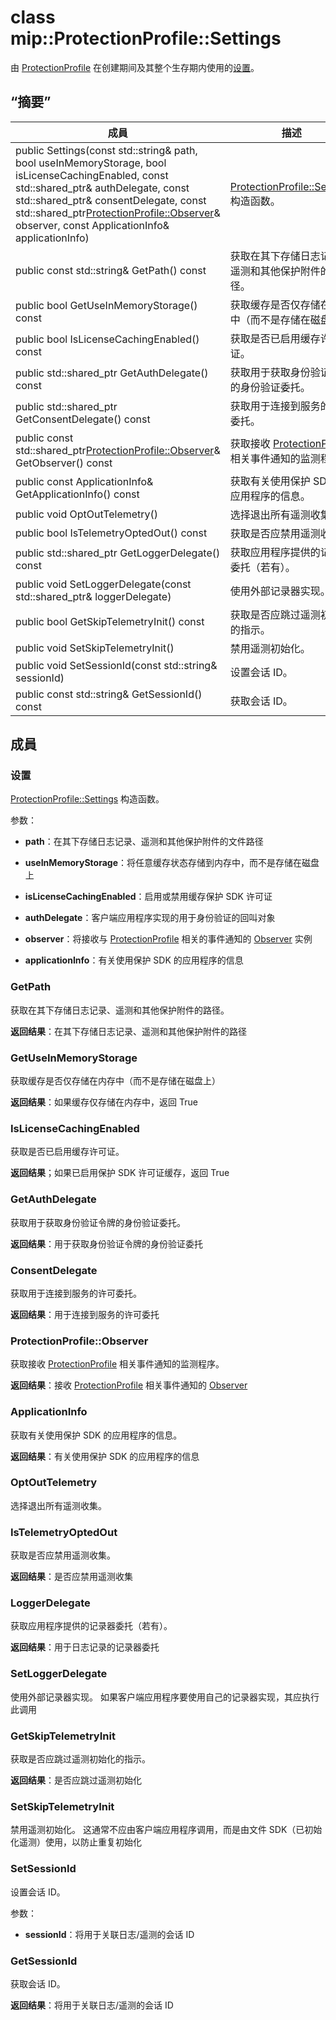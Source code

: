 # <a name="class-mipprotectionprofilesettings"></a>class mip::ProtectionProfile::Settings 
由 [ProtectionProfile](class_mip_protectionprofile.md) 在创建期间及其整个生存期内使用的[设置](class_mip_protectionprofile_settings.md)。
  
## <a name="summary"></a>“摘要”
 成員                        | 描述                                
--------------------------------|---------------------------------------------
public Settings(const std::string& path, bool useInMemoryStorage, bool isLicenseCachingEnabled, const std::shared_ptr<AuthDelegate>& authDelegate, const std::shared_ptr<ConsentDelegate>& consentDelegate, const std::shared_ptr<ProtectionProfile::Observer>& observer, const ApplicationInfo& applicationInfo)  |  [ProtectionProfile::Settings](class_mip_protectionprofile_settings.md) 构造函数。
 public const std::string& GetPath() const  |  获取在其下存储日志记录、遥测和其他保护附件的路径。
 public bool GetUseInMemoryStorage() const  |  获取缓存是否仅存储在内存中（而不是存储在磁盘上）
 public bool IsLicenseCachingEnabled() const  |  获取是否已启用缓存许可证。
public std::shared_ptr<AuthDelegate> GetAuthDelegate() const  |  获取用于获取身份验证令牌的身份验证委托。
public std::shared_ptr<ConsentDelegate> GetConsentDelegate() const  |  获取用于连接到服务的许可委托。
public const std::shared_ptr<ProtectionProfile::Observer>& GetObserver() const  |  获取接收 [ProtectionProfile](class_mip_protectionprofile.md) 相关事件通知的监测程序。
 public const ApplicationInfo& GetApplicationInfo() const  |  获取有关使用保护 SDK 的应用程序的信息。
 public void OptOutTelemetry()  |  选择退出所有遥测收集。
 public bool IsTelemetryOptedOut() const  |  获取是否应禁用遥测收集。
public std::shared_ptr<LoggerDelegate> GetLoggerDelegate() const  |  获取应用程序提供的记录器委托（若有）。
public void SetLoggerDelegate(const std::shared_ptr<LoggerDelegate>& loggerDelegate)  |  使用外部记录器实现。
 public bool GetSkipTelemetryInit() const  |  获取是否应跳过遥测初始化的指示。
 public void SetSkipTelemetryInit()  |  禁用遥测初始化。
 public void SetSessionId(const std::string& sessionId)  |  设置会话 ID。
 public const std::string& GetSessionId() const  |  获取会话 ID。
  
## <a name="members"></a>成員
  
### <a name="settings"></a>设置
[ProtectionProfile::Settings](class_mip_protectionprofile_settings.md) 构造函数。

参数：  
* **path**：在其下存储日志记录、遥测和其他保护附件的文件路径 


* **useInMemoryStorage**：将任意缓存状态存储到内存中，而不是存储在磁盘上 


* **isLicenseCachingEnabled**：启用或禁用缓存保护 SDK 许可证 


* **authDelegate**：客户端应用程序实现的用于身份验证的回叫对象 


* **observer**：将接收与 [ProtectionProfile](class_mip_protectionprofile.md) 相关的事件通知的 [Observer](class_mip_protectionprofile_observer.md) 实例


* **applicationInfo**：有关使用保护 SDK 的应用程序的信息


  
### <a name="getpath"></a>GetPath
获取在其下存储日志记录、遥测和其他保护附件的路径。

  
**返回结果**：在其下存储日志记录、遥测和其他保护附件的路径
  
### <a name="getuseinmemorystorage"></a>GetUseInMemoryStorage
获取缓存是否仅存储在内存中（而不是存储在磁盘上）

  
**返回结果**：如果缓存仅存储在内存中，返回 True
  
### <a name="islicensecachingenabled"></a>IsLicenseCachingEnabled
获取是否已启用缓存许可证。

  
**返回结果**；如果已启用保护 SDK 许可证缓存，返回 True
  
### <a name="getauthdelegate"></a>GetAuthDelegate
获取用于获取身份验证令牌的身份验证委托。

  
**返回结果**：用于获取身份验证令牌的身份验证委托
  
### <a name="consentdelegate"></a>ConsentDelegate
获取用于连接到服务的许可委托。

  
**返回结果**：用于连接到服务的许可委托
  
### <a name="protectionprofileobserver"></a>ProtectionProfile::Observer
获取接收 [ProtectionProfile](class_mip_protectionprofile.md) 相关事件通知的监测程序。

  
**返回结果**：接收 [ProtectionProfile](class_mip_protectionprofile.md) 相关事件通知的 [Observer](class_mip_protectionprofile_observer.md)
  
### <a name="applicationinfo"></a>ApplicationInfo
获取有关使用保护 SDK 的应用程序的信息。

  
**返回结果**：有关使用保护 SDK 的应用程序的信息
  
### <a name="optouttelemetry"></a>OptOutTelemetry
选择退出所有遥测收集。
  
### <a name="istelemetryoptedout"></a>IsTelemetryOptedOut
获取是否应禁用遥测收集。

  
**返回结果**：是否应禁用遥测收集
  
### <a name="loggerdelegate"></a>LoggerDelegate
获取应用程序提供的记录器委托（若有）。

  
**返回结果**：用于日志记录的记录器委托
  
### <a name="setloggerdelegate"></a>SetLoggerDelegate
使用外部记录器实现。
如果客户端应用程序要使用自己的记录器实现，其应执行此调用
  
### <a name="getskiptelemetryinit"></a>GetSkipTelemetryInit
获取是否应跳过遥测初始化的指示。

  
**返回结果**：是否应跳过遥测初始化
  
### <a name="setskiptelemetryinit"></a>SetSkipTelemetryInit
禁用遥测初始化。
这通常不应由客户端应用程序调用，而是由文件 SDK（已初始化遥测）使用，以防止重复初始化
  
### <a name="setsessionid"></a>SetSessionId
设置会话 ID。

参数：  
* **sessionId**：将用于关联日志/遥测的会话 ID


  
### <a name="getsessionid"></a>GetSessionId
获取会话 ID。

  
**返回结果**：将用于关联日志/遥测的会话 ID